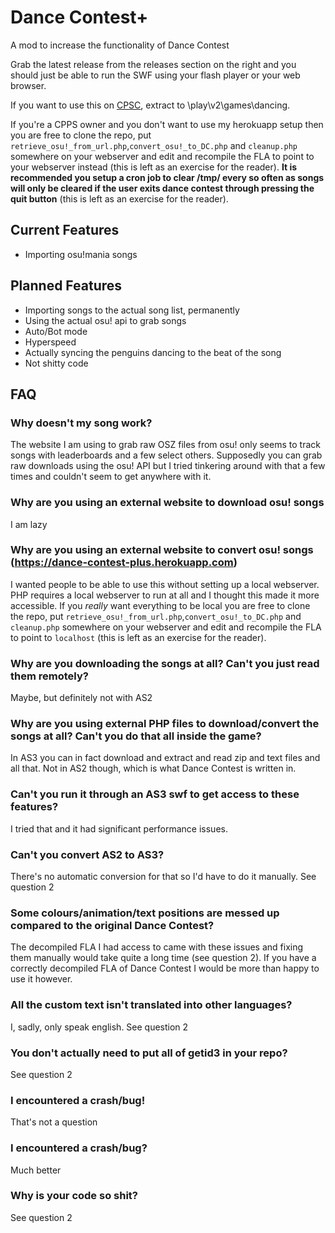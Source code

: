 # Dance Contest+
A mod to increase the functionality of Dance Contest

Grab the latest release from the releases section on the right and you should just be able to run the SWF using your flash player or your web browser.

If you want to use this on [CPSC](https://github.com/Thestickman391/CPSC), extract to \play\v2\games\dancing.

If you're a CPPS owner and you don't want to use my herokuapp setup then you are free to clone the repo, put `retrieve_osu!_from_url.php`,`convert_osu!_to_DC.php` and `cleanup.php` somewhere on your webserver and edit and recompile the FLA to point to your webserver instead (this is left as an exercise for the reader). **It is recommended you setup a cron job to clear /tmp/ every so often as songs will only be cleared if the user exits dance contest through pressing the quit button** (this is left as an exercise for the reader).

## Current Features
- Importing osu!mania songs

## Planned Features
- Importing songs to the actual song list, permanently 
- Using the actual osu! api to grab songs
- Auto/Bot mode
- Hyperspeed
- Actually syncing the penguins dancing to the beat of the song
- Not shitty code

## FAQ
### Why doesn't my song work?
The website I am using to grab raw OSZ files from osu! only seems to track songs with leaderboards and a few select others. Supposedly you can grab raw downloads using the osu! API but I tried tinkering around with that a few times and couldn't seem to get anywhere with it.
### Why are you using an external website to download osu! songs
I am lazy
### Why are you using an external website to convert osu! songs (https://dance-contest-plus.herokuapp.com) 
I wanted people to be able to use this without setting up a local webserver. PHP requires a local webserver to run at all and I thought this made it more accessible. If you *really* want everything to be local you are free to clone the repo, put `retrieve_osu!_from_url.php`,`convert_osu!_to_DC.php` and `cleanup.php` somewhere on your webserver and edit and recompile the FLA to point to `localhost` (this is left as an exercise for the reader).
### Why are you downloading the songs at all? Can't you just read them remotely?
Maybe, but definitely not with AS2
### Why are you using external PHP files to download/convert the songs at all? Can't you do that all inside the game?
In AS3 you can in fact download and extract and read zip and text files and all that. Not in AS2 though, which is what Dance Contest is written in. 
### Can't you run it through an AS3 swf to get access to these features?
I tried that and it had significant performance issues.
### Can't you convert AS2 to AS3?
There's no automatic conversion for that so I'd have to do it manually. See question 2
### Some colours/animation/text positions are messed up compared to the original Dance Contest?
The decompiled FLA I had access to came with these issues and fixing them manually would take quite a long time (see question 2). If you have a correctly decompiled FLA of Dance Contest I would be more than happy to use it however. 
### All the custom text isn't translated into other languages?
I, sadly, only speak english. See question 2 
### You don't actually need to put all of getid3 in your repo?
See question 2
### I encountered a crash/bug!
That's not a question
### I encountered a crash/bug?
Much better
### Why is your code so shit?
See question 2

